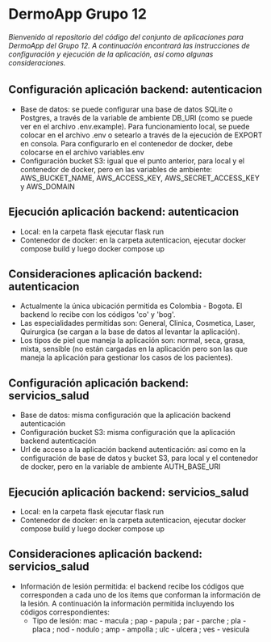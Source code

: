 # DermoApp Grupo 12

###### Bienvenido al repositorio del código del conjunto de aplicaciones para DermoApp del Grupo 12. A continuación encontrará las instrucciones de configuración y ejecución de la aplicación, así como algunas consideraciones.

## Configuración aplicación backend: autenticacion

 * Base de datos: se puede configurar una base de datos SQLite o Postgres, a través de la variable de ambiente DB_URI (como se puede ver en el archivo .env.example). Para funcionamiento local, se puede colocar en el archivo .env o setearlo a través de la ejecución de EXPORT en consola. Para configurarlo en el contenedor de docker, debe colocarse en el archivo variables.env
 * Configuración bucket S3: igual que el punto anterior, para local y el contenedor de docker, pero en las variables de ambiente: AWS_BUCKET_NAME, AWS_ACCESS_KEY, AWS_SECRET_ACCESS_KEY y AWS_DOMAIN

## Ejecución aplicación backend: autenticacion

 * Local: en la carpeta flask ejecutar flask run
 * Contenedor de docker: en la carpeta autenticacion, ejecutar docker compose build y luego docker compose up

## Consideraciones aplicación backend: autenticacion

 * Actualmente la única ubicación permitida es Colombia - Bogota. El backend lo recibe con los códigos 'co' y 'bog'.
 * Las especialidades permitidas son: General, Clinica, Cosmetica, Laser, Quirurgica (se cargan a la base de datos al levantar la aplicación).
 * Los tipos de piel que maneja la aplicación son: normal, seca, grasa, mixta, sensible (no están cargadas en la aplicación pero son las que maneja la aplicación para gestionar los casos de los pacientes).

## Configuración aplicación backend: servicios_salud

 * Base de datos: misma configuración que la aplicación backend autenticación
 * Configuración bucket S3: misma configuración que la aplicación backend autenticación
 * Url de acceso a la aplicación backend autenticación: así como en la configuración de base de datos y bucket S3, para local y el contenedor de docker, pero en la variable de ambiente AUTH_BASE_URI

## Ejecución aplicación backend: servicios_salud

 * Local: en la carpeta flask ejecutar flask run
 * Contenedor de docker: en la carpeta autenticacion, ejecutar docker compose build y luego docker compose up

## Consideraciones aplicación backend: servicios_salud

 * Información de lesión permitida: el backend recibe los códigos que corresponden a cada uno de los ítems que conforman la información de la lesión. A continuación la información permitida incluyendo los códigos correspondientes:
   - Tipo de lesión: mac - macula ; pap - papula ; par - parche ; pla - placa ; nod - nodulo ; amp - ampolla ; ulc - ulcera ; ves - vesicula